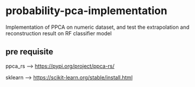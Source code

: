 # probability-pca-implementation
 Implementation of PPCA on numeric dataset, and test the extrapolation and reconstruction result on RF classifier model

## pre requisite
ppca_rs --> https://pypi.org/project/ppca-rs/

sklearn --> https://scikit-learn.org/stable/install.html
